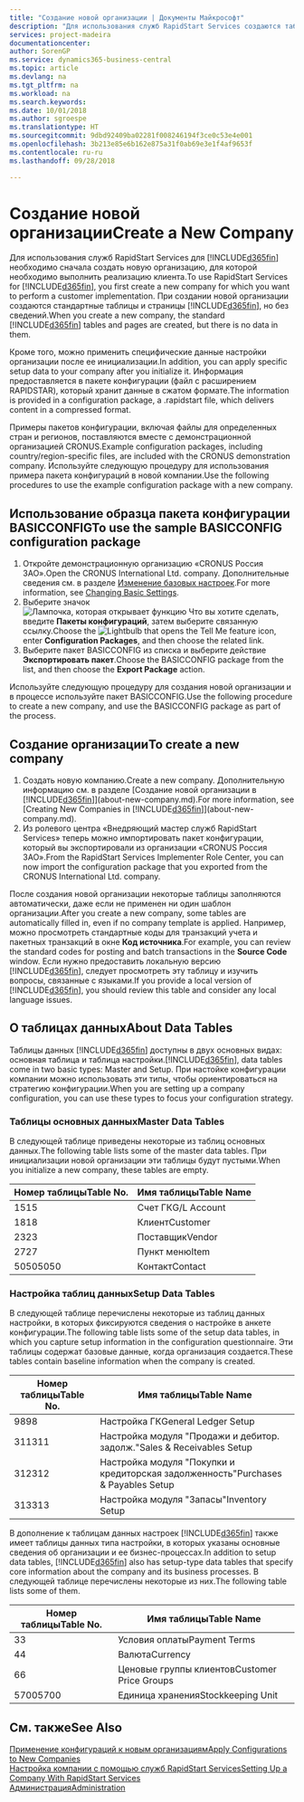 ```yaml
---
title: "Создание новой организации | Документы Майкрософт"
description: "Для использования служб RapidStart Services создаются таблицы и страницы, но они не содержат никаких данных."
services: project-madeira
documentationcenter: 
author: SorenGP
ms.service: dynamics365-business-central
ms.topic: article
ms.devlang: na
ms.tgt_pltfrm: na
ms.workload: na
ms.search.keywords: 
ms.date: 10/01/2018
ms.author: sgroespe
ms.translationtype: HT
ms.sourcegitcommit: 9dbd92409ba02281f008246194f3ce0c53e4e001
ms.openlocfilehash: 3b213e85e6b162e875a31f0ab69e3e1f4af9653f
ms.contentlocale: ru-ru
ms.lasthandoff: 09/28/2018

---
```

# <a name="create-a-new-company"></a><span data-ttu-id="98784-103">Создание новой организации</span><span class="sxs-lookup"><span data-stu-id="98784-103">Create a New Company</span></span>
<span data-ttu-id="98784-104">Для использования служб RapidStart Services для [!INCLUDE[d365fin](includes/d365fin_md.md)] необходимо сначала создать новую организацию, для которой необходимо выполнить реализацию клиента.</span><span class="sxs-lookup"><span data-stu-id="98784-104">To use RapidStart Services for [!INCLUDE[d365fin](includes/d365fin_md.md)], you first create a new company for which you want to perform a customer implementation.</span></span> <span data-ttu-id="98784-105">При создании новой организации создаются стандартные таблицы и страницы [!INCLUDE[d365fin](includes/d365fin_md.md)], но без сведений.</span><span class="sxs-lookup"><span data-stu-id="98784-105">When you create a new company, the standard [!INCLUDE[d365fin](includes/d365fin_md.md)] tables and pages are created, but there is no data in them.</span></span>

<span data-ttu-id="98784-106">Кроме того, можно применить специфические данные настройки организации после ее инициализации.</span><span class="sxs-lookup"><span data-stu-id="98784-106">In addition, you can apply specific setup data to your company after you initialize it.</span></span> <span data-ttu-id="98784-107">Информация предоставляется в пакете конфигурации (файл с расширением RAPIDSTAR), который хранит данные в сжатом формате.</span><span class="sxs-lookup"><span data-stu-id="98784-107">The information is provided in a configuration package, a .rapidstart file, which delivers content in a compressed format.</span></span>  

<span data-ttu-id="98784-108">Примеры пакетов конфигурации, включая файлы для определенных стран и регионов, поставляются вместе с демонстрационной организацией CRONUS.</span><span class="sxs-lookup"><span data-stu-id="98784-108">Example configuration packages, including country/region-specific files, are included with the CRONUS demonstration company.</span></span> <span data-ttu-id="98784-109">Используйте следующую процедуру для использования примера пакета конфигураций в новой компании.</span><span class="sxs-lookup"><span data-stu-id="98784-109">Use the following procedures to use the example configuration package with a new company.</span></span>  

## <a name="to-use-the-sample-basicconfig-configuration-package"></a><span data-ttu-id="98784-110">Использование образца пакета конфигурации BASICCONFIG</span><span class="sxs-lookup"><span data-stu-id="98784-110">To use the sample BASICCONFIG configuration package</span></span>  
1. <span data-ttu-id="98784-111">Откройте демонстрационную организацию «CRONUS Россия ЗАО».</span><span class="sxs-lookup"><span data-stu-id="98784-111">Open the CRONUS International Ltd. company.</span></span> <span data-ttu-id="98784-112">Дополнительные сведения см. в разделе [Изменение базовых настроек](ui-change-basic-settings.md).</span><span class="sxs-lookup"><span data-stu-id="98784-112">For more information, see [Changing Basic Settings](ui-change-basic-settings.md).</span></span>
2. <span data-ttu-id="98784-113">Выберите значок ![Лампочка, которая открывает функцию Что вы хотите сделать](media/ui-search/search_small.png "Что вы хотите сделать"), введите **Пакеты конфигураций**, затем выберите связанную ссылку.</span><span class="sxs-lookup"><span data-stu-id="98784-113">Choose the ![Lightbulb that opens the Tell Me feature](media/ui-search/search_small.png "Tell me what you want to do") icon, enter **Configuration Packages**, and then choose the related link.</span></span>  
3. <span data-ttu-id="98784-114">Выберите пакет BASICCONFIG из списка и выберите действие **Экспортировать пакет**.</span><span class="sxs-lookup"><span data-stu-id="98784-114">Choose the BASICCONFIG package from the list, and then choose the **Export Package** action.</span></span>  

<span data-ttu-id="98784-115">Используйте следующую процедуру для создания новой организации и в процессе используйте пакет BASICCONFIG.</span><span class="sxs-lookup"><span data-stu-id="98784-115">Use the following procedure to create a new company, and use the BASICCONFIG package as part of the process.</span></span>  

## <a name="to-create-a-new-company"></a><span data-ttu-id="98784-116">Создание организации</span><span class="sxs-lookup"><span data-stu-id="98784-116">To create a new company</span></span>  
1. <span data-ttu-id="98784-117">Создать новую компанию.</span><span class="sxs-lookup"><span data-stu-id="98784-117">Create a new company.</span></span> <span data-ttu-id="98784-118">Дополнительную информацию см. в разделе [Создание новой организации в [!INCLUDE[d365fin](includes/d365fin_md.md)]](about-new-company.md).</span><span class="sxs-lookup"><span data-stu-id="98784-118">For more information, see [Creating New Companies in [!INCLUDE[d365fin](includes/d365fin_md.md)]](about-new-company.md).</span></span>
2. <span data-ttu-id="98784-119">Из ролевого центра «Внедряющий мастер служб RapidStart Services» теперь можно импортировать пакет конфигурации, который вы экспортировали из организации «CRONUS Россия ЗАО».</span><span class="sxs-lookup"><span data-stu-id="98784-119">From the RapidStart Services Implementer Role Center, you can now import the configuration package that you exported from the CRONUS International Ltd. company.</span></span>

<span data-ttu-id="98784-120">После создания новой организации некоторые таблицы заполняются автоматически, даже если не применен ни один шаблон организации.</span><span class="sxs-lookup"><span data-stu-id="98784-120">After you create a new company, some tables are automatically filled in, even if no company template is applied.</span></span> <span data-ttu-id="98784-121">Например, можно просмотреть стандартные коды для транзакций учета и пакетных транзакций в окне **Код источника**.</span><span class="sxs-lookup"><span data-stu-id="98784-121">For example, you can review the standard codes for posting and batch transactions in the **Source Code** window.</span></span> <span data-ttu-id="98784-122">Если нужно предоставить локальную версию [!INCLUDE[d365fin](includes/d365fin_md.md)], следует просмотреть эту таблицу и изучить вопросы, связанные с языками.</span><span class="sxs-lookup"><span data-stu-id="98784-122">If you provide a local version of [!INCLUDE[d365fin](includes/d365fin_md.md)], you should review this table and consider any local language issues.</span></span>

## <a name="about-data-tables"></a><span data-ttu-id="98784-123">О таблицах данных</span><span class="sxs-lookup"><span data-stu-id="98784-123">About Data Tables</span></span>
<span data-ttu-id="98784-124">Таблицы данных [!INCLUDE[d365fin](includes/d365fin_md.md)] доступны в двух основных видах: основная таблица и таблица настройки.</span><span class="sxs-lookup"><span data-stu-id="98784-124">[!INCLUDE[d365fin](includes/d365fin_md.md)], data tables come in two basic types: Master and Setup.</span></span> <span data-ttu-id="98784-125">При настойке конфигурации компании можно использовать эти типы, чтобы ориентироваться на стратегию конфигурации.</span><span class="sxs-lookup"><span data-stu-id="98784-125">When you are setting up a company configuration, you can use these types to focus your configuration strategy.</span></span>  

### <a name="master-data-tables"></a><span data-ttu-id="98784-126">Таблицы основных данных</span><span class="sxs-lookup"><span data-stu-id="98784-126">Master Data Tables</span></span>  
<span data-ttu-id="98784-127">В следующей таблице приведены некоторые из таблиц основных данных.</span><span class="sxs-lookup"><span data-stu-id="98784-127">The following table lists some of the master data tables.</span></span> <span data-ttu-id="98784-128">При инициализации новой организации эти таблицы будут пустыми.</span><span class="sxs-lookup"><span data-stu-id="98784-128">When you initialize a new company, these tables are empty.</span></span>  

|<span data-ttu-id="98784-129">Номер таблицы</span><span class="sxs-lookup"><span data-stu-id="98784-129">Table No.</span></span>|<span data-ttu-id="98784-130">Имя таблицы</span><span class="sxs-lookup"><span data-stu-id="98784-130">Table Name</span></span>|  
|-------------------|--------------------|  
|<span data-ttu-id="98784-131">15</span><span class="sxs-lookup"><span data-stu-id="98784-131">15</span></span>|<span data-ttu-id="98784-132">Счет ГК</span><span class="sxs-lookup"><span data-stu-id="98784-132">G/L Account</span></span>|  
|<span data-ttu-id="98784-133">18</span><span class="sxs-lookup"><span data-stu-id="98784-133">18</span></span>|<span data-ttu-id="98784-134">Клиент</span><span class="sxs-lookup"><span data-stu-id="98784-134">Customer</span></span>|  
|<span data-ttu-id="98784-135">23</span><span class="sxs-lookup"><span data-stu-id="98784-135">23</span></span>|<span data-ttu-id="98784-136">Поставщик</span><span class="sxs-lookup"><span data-stu-id="98784-136">Vendor</span></span>|  
|<span data-ttu-id="98784-137">27</span><span class="sxs-lookup"><span data-stu-id="98784-137">27</span></span>|<span data-ttu-id="98784-138">Пункт меню</span><span class="sxs-lookup"><span data-stu-id="98784-138">Item</span></span>|  
|<span data-ttu-id="98784-139">5050</span><span class="sxs-lookup"><span data-stu-id="98784-139">5050</span></span>|<span data-ttu-id="98784-140">Контакт</span><span class="sxs-lookup"><span data-stu-id="98784-140">Contact</span></span>|  

### <a name="setup-data-tables"></a><span data-ttu-id="98784-141">Настройка таблиц данных</span><span class="sxs-lookup"><span data-stu-id="98784-141">Setup Data Tables</span></span>  
<span data-ttu-id="98784-142">В следующей таблице перечислены некоторые из таблиц данных настройки, в которых фиксируются сведения о настройке в анкете конфигурации.</span><span class="sxs-lookup"><span data-stu-id="98784-142">The following table lists some of the setup data tables, in which you capture setup information in the configuration questionnaire.</span></span> <span data-ttu-id="98784-143">Эти таблицы содержат базовые данные, когда организация создается.</span><span class="sxs-lookup"><span data-stu-id="98784-143">These tables contain baseline information when the company is created.</span></span>  

|<span data-ttu-id="98784-144">Номер таблицы</span><span class="sxs-lookup"><span data-stu-id="98784-144">Table No.</span></span>|<span data-ttu-id="98784-145">Имя таблицы</span><span class="sxs-lookup"><span data-stu-id="98784-145">Table Name</span></span>|  
|-------------------|--------------------|  
|<span data-ttu-id="98784-146">98</span><span class="sxs-lookup"><span data-stu-id="98784-146">98</span></span>|<span data-ttu-id="98784-147">Настройка ГК</span><span class="sxs-lookup"><span data-stu-id="98784-147">General Ledger Setup</span></span>|  
|<span data-ttu-id="98784-148">311</span><span class="sxs-lookup"><span data-stu-id="98784-148">311</span></span>|<span data-ttu-id="98784-149">Настройка модуля "Продажи и дебитор. задолж."</span><span class="sxs-lookup"><span data-stu-id="98784-149">Sales & Receivables Setup</span></span>|  
|<span data-ttu-id="98784-150">312</span><span class="sxs-lookup"><span data-stu-id="98784-150">312</span></span>|<span data-ttu-id="98784-151">Настройка модуля "Покупки и кредиторская задолженность"</span><span class="sxs-lookup"><span data-stu-id="98784-151">Purchases & Payables Setup</span></span>|  
|<span data-ttu-id="98784-152">313</span><span class="sxs-lookup"><span data-stu-id="98784-152">313</span></span>|<span data-ttu-id="98784-153">Настройка модуля "Запасы"</span><span class="sxs-lookup"><span data-stu-id="98784-153">Inventory Setup</span></span>|  

<span data-ttu-id="98784-154">В дополнение к таблицам данных настроек [!INCLUDE[d365fin](includes/d365fin_md.md)] также имеет таблицы данных типа настройки, в которых указаны основные сведения об организации и ее бизнес-процессах.</span><span class="sxs-lookup"><span data-stu-id="98784-154">In addition to setup data tables, [!INCLUDE[d365fin](includes/d365fin_md.md)] also has setup-type data tables that specify core information about the company and its business processes.</span></span> <span data-ttu-id="98784-155">В следующей таблице перечислены некоторые из них.</span><span class="sxs-lookup"><span data-stu-id="98784-155">The following table lists some of them.</span></span>  

|<span data-ttu-id="98784-156">Номер таблицы</span><span class="sxs-lookup"><span data-stu-id="98784-156">Table No.</span></span>|<span data-ttu-id="98784-157">Имя таблицы</span><span class="sxs-lookup"><span data-stu-id="98784-157">Table Name</span></span>|  
|-------------------|--------------------|  
|<span data-ttu-id="98784-158">3</span><span class="sxs-lookup"><span data-stu-id="98784-158">3</span></span>|<span data-ttu-id="98784-159">Условия оплаты</span><span class="sxs-lookup"><span data-stu-id="98784-159">Payment Terms</span></span>|  
|<span data-ttu-id="98784-160">4</span><span class="sxs-lookup"><span data-stu-id="98784-160">4</span></span>|<span data-ttu-id="98784-161">Валюта</span><span class="sxs-lookup"><span data-stu-id="98784-161">Currency</span></span>|  
|<span data-ttu-id="98784-162">6</span><span class="sxs-lookup"><span data-stu-id="98784-162">6</span></span>|<span data-ttu-id="98784-163">Ценовые группы клиентов</span><span class="sxs-lookup"><span data-stu-id="98784-163">Customer Price Groups</span></span>|  
|<span data-ttu-id="98784-164">5700</span><span class="sxs-lookup"><span data-stu-id="98784-164">5700</span></span>|<span data-ttu-id="98784-165">Единица хранения</span><span class="sxs-lookup"><span data-stu-id="98784-165">Stockkeeping Unit</span></span>|

  

## <a name="see-also"></a><span data-ttu-id="98784-166">См. также</span><span class="sxs-lookup"><span data-stu-id="98784-166">See Also</span></span>  
[<span data-ttu-id="98784-167">Применение конфигураций к новым организациям</span><span class="sxs-lookup"><span data-stu-id="98784-167">Apply Configurations to New Companies</span></span>](admin-apply-configuration-to-new-companies.md)  
[<span data-ttu-id="98784-168">Настройка компании с помощью служб RapidStart Services</span><span class="sxs-lookup"><span data-stu-id="98784-168">Setting Up a Company With RapidStart Services</span></span>](admin-set-up-a-company-with-rapidstart.md)  
[<span data-ttu-id="98784-169">Администрация</span><span class="sxs-lookup"><span data-stu-id="98784-169">Administration</span></span>](admin-setup-and-administration.md)

